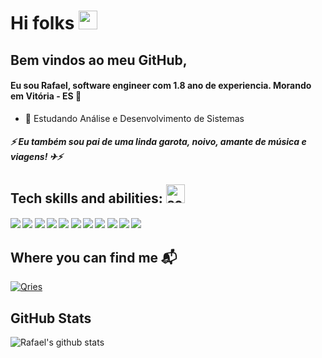 <h1>Hi folks <img alt="sobre a imagem" src="https://emojis.slackmojis.com/emojis/images/1588177020/8809/wave_hello.gif?1588177020" width="30"/></h1>
  
 

<h2>Bem vindos ao meu GitHub,</2>

<h4>Eu sou Rafael,  software engineer com 1.8 ano de experiencia.
 Morando em Vitória - ES  📍</h4>
 
- 🌱 Estudando Análise e Desenvolvimento de Sistemas

<h5>⚡ Eu também sou pai de uma linda garota, noivo, amante de música e viagens! ✈⚡</h5>

<h2>Tech skills and abilities: <img aligh="left" alt="sobre a imagem" src="https://emojis.slackmojis.com/emojis/images/1598815727/10343/arrow-down.gif?1598815727" width="30"/> </h2> 

<h5>

<img src="https://img.shields.io/badge/-Java-orange" />
<img src="https://img.shields.io/badge/-%20Spring%20Boot-green" />
<img src="https://img.shields.io/badge/-Envers-lightgrey" />
<img src="https://img.shields.io/badge/-LiquiBase-orange" />
<img src="https://img.shields.io/badge/Spring-%20Data%20JPA-red" />
<img src="https://img.shields.io/badge/-JUnit-brightgreen" />
<img src="https://img.shields.io/badge/HTML%2FCSS%2F-Bootstrap-blue" />
<img src="https://img.shields.io/badge/-MySQL-blueviolet" />
<img src="https://img.shields.io/badge/-GIT-black" />
<img src="https://img.shields.io/badge/-Rest-yellowgreen" />
<img src="https://img.shields.io/badge/-Domain--Drive%20Design-lightgrey" />


<h2>Where you can find me 📬</h2>

<a href="https://www.linkedin.com/in/rafael-farias-913b32a7/">
         <img alt="Qries" src="https://img.shields.io/badge/LinkedIn-0077B5?style=for-the-badge&logo=linkedin&logoColor=white&link=https://www.linkedin.com/in/rafael-farias-913b32a7">
      </a>
 

<h2>GitHub Stats</h2>

<div>
<img src="https://github-readme-stats.vercel.app/api?username=rpfarias&show_icons=true&theme=dracula" alt="Rafael's github stats" />
</div>
  
